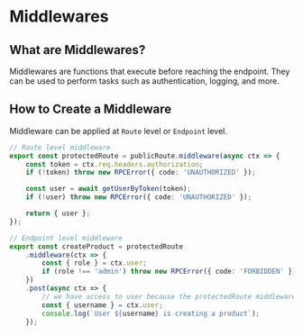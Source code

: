 # Middlewares

## What are Middlewares?

Middlewares are functions that execute before reaching the endpoint. They can be used to perform tasks such as authentication, logging, and more.

## How to Create a Middleware

Middleware can be applied at `Route` level or `Endpoint` level.

```ts
// Route level middleware
export const protectedRoute = publicRoute.middleware(async ctx => {
	const token = ctx.req.headers.authorization;
	if (!token) throw new RPCError({ code: 'UNAUTHORIZED' });

	const user = await getUserByToken(token);
	if (!user) throw new RPCError({ code: 'UNAUTHORIZED' });

	return { user };
});
```

```ts
// Endpoint level middleware
export const createProduct = protectedRoute
	.middleware(ctx => {
		const { role } = ctx.user;
		if (role !== 'admin') throw new RPCError({ code: 'FORBIDDEN' });
	})
	.post(async ctx => {
		// we have access to user because the protectedRoute middleware returned us the user object.
		const { username } = ctx.user;
		console.log(`User ${username} is creating a product`);
	});
```
